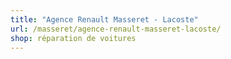 ```yaml
---
title: "Agence Renault Masseret - Lacoste"
url: /masseret/agence-renault-masseret-lacoste/
shop: réparation de voitures
---
```

